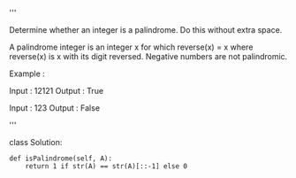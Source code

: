 '''

Determine whether an integer is a palindrome. Do this without extra space.

A palindrome integer is an integer x for which reverse(x) = x where reverse(x) is x with its digit reversed.
Negative numbers are not palindromic.

Example :

Input : 12121
Output : True

Input : 123
Output : False

'''


class Solution:

    def isPalindrome(self, A):
        return 1 if str(A) == str(A)[::-1] else 0
